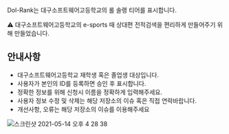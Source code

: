 Dol-Rank는 대구소프트웨어고등학교의 롤 솔랭 티어를 표시합니다.

⚠️ 대구소프트웨어고등학교의 e-sports 때 상대편 전적검색을 편리하게 만들어주기 위해 만들었습니다.

## 안내사항
- 대구소프트웨어고등학교 재학생 혹은 졸업생 대상입니다.
- 사용자가 본인의 ID를 등록하면 승인 후 표시합니다.
- 정확한 정보를 위해 신청시 이름을 정확하게 입력해주세요.
- 사용자 정보 수정 및 삭제는 해당 저장소의 이슈 혹은 직접 연락바랍니다.
- 개선사항, 오류는 해당 저장소의 이슈를 이용해주세요

![스크린샷 2021-05-14 오후 4 28 38](https://user-images.githubusercontent.com/48983361/118236756-7213d900-b4d1-11eb-8261-30a392a5afae.png)
